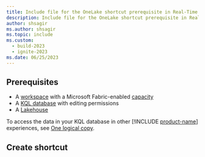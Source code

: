 ```yaml
---
title: Include file for the OneLake shortcut prerequisite in Real-Time Intelligence
description: Include file for the OneLake shortcut prerequisite in Real-Time Intelligence
author: shsagir
ms.author: shsagir
ms.topic: include
ms.custom:
  - build-2023
  - ignite-2023
ms.date: 06/25/2023
---
```


## Prerequisites

* A [workspace](../../fundamentals/create-workspaces.md) with a Microsoft Fabric-enabled [capacity](../../enterprise/licenses.md#capacity)
* A [KQL database](../create-database.md) with editing permissions
* A [Lakehouse](../../data-engineering/create-lakehouse.md)

To access the data in your KQL database in other [!INCLUDE [product-name](../../includes/product-name.md)] experiences, see [One logical copy](../one-logical-copy.md).

## Create shortcut
